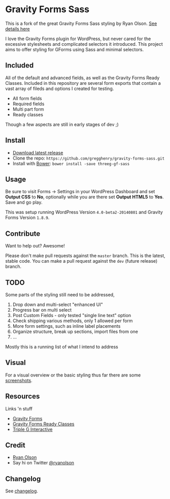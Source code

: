 # Gravity Forms Sass

This is a fork of the great Gravity Forms Sass styling by Ryan Olson. [See details here](https://github.com/thatryan/gravity-forms-sass)

I love the Gravity Forms plugin for WordPress, but never cared for the excessive stylesheets and complicated selectors it introduced. This project aims to offer styling for GForms using Sass and minimal selectors.


## Included

All of the default and advanced fields, as well as the Gravity Forms Ready Classes. Included in this repository are several form exports that contain a vast array of fileds and options I created for testing.

* All form fields
* Required fields
* Multi part form
* Ready classes

Though a few aspects are still in early stages of dev ;)

## Install

* [Download latest release](https://github.com/gregghenry/gravity-forms-sass/archive/master.zip)
* Clone the repo: `https://github.com/gregghenry/gravity-forms-sass.git`
* Install with [Bower](http://bower.io/): `bower install -save threeg-gf-sass`

## Usage

Be sure to visit Forms -> Settings in your WordPress Dashboard and set **Output CSS** to **No**, optionally while you are there set **Output HTML5** to **Yes**. Save and go play.

This was setup running WordPress Version `4.0-beta2-20140801` and Gravity Forms Version `1.8.9`.

## Contribute

Want to help out? Awesome!

Please don't make pull requests against the `master` branch. This is the latest, stable code. You can make a pull request against the `dev` (future release) branch.


## TODO

Some parts of the styling still need to be addressed,

1. Drop down and multi-select "enhanced UI"
2. Progress bar on multi select
3. Post Custom Fields - only tested "single line text" option
4. Check shipping various methods, only 1 allowed per form
5. More form settings, such as inline label placements
6. Organize structure, break up sections, import files from one
7. ...

Mostly this is a running list of what I intend to address


## Visual

For a visual overview or the basic styling thus far there are some [screenshots](screenshots/).


## Resources

Links 'n stuff

* [Gravity Forms](http://www.gravityforms.com/)
* [Gravity Forms Ready Classes](http://www.gravityhelp.com/documentation/page/CSS_Ready_Classes)
* [Triple G Interactive](https://tripleg.io)


## Credit

* [Ryan Olson](https://github.com/thatryan/gravity-forms-sass)
* Say hi on Twitter [@ryanolson](http://twitter.com/ryanolson)


## Changelog

See [changelog](CHANGELOG.md).
